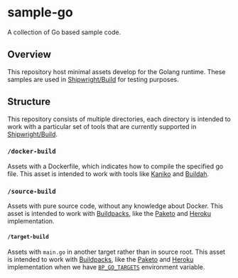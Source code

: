 # sample-go

A collection of Go based sample code.

## Overview

This repository host minimal assets develop for the Golang runtime. These samples are used in [Shipwright/Build](https://github.com/shipwright-io/build) for testing purposes.

## Structure

This repository consists of multiple directories, each directory is intended to work with a particular set of tools that are currently supported in [Shipwright/Build](https://github.com/shipwright-io/build).

### `/docker-build`

Assets with a Dockerfile, which indicates how to compile the specified go file.
This asset is intended to work with tools like [Kaniko](https://github.com/GoogleContainerTools/kaniko) and [Buildah](https://github.com/containers/buildah).

### `/source-build`

Assets with pure source code, without any knowledge about Docker.
This asset is intended to work with [Buildpacks](https://buildpacks.io/), like the [Paketo](https://paketo.io/) and [Heroku](https://www.heroku.com/) implementation.

#### `/target-build`

Assets with `main.go` in another target rather than in source root. This asset is intended to work with [Buildpacks](https://buildpacks.io/), like the [Paketo](https://paketo.io/) and [Heroku](https://www.heroku.com/) implementation when we have [`BP_GO_TARGETS`](https://github.com/paketo-buildpacks/go-build#bp_go_targets) environment variable.
